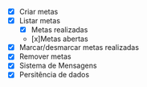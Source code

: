 - [x] Criar metas
- [x] Listar metas
    -  [x] Metas realizadas
    -  [x]Metas abertas
- [x] Marcar/desmarcar metas realizadas
- [x] Remover metas
- [x] Sistema de Mensagens
- [x] Persitência de dados 